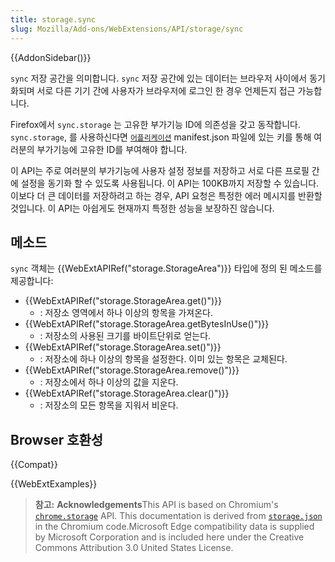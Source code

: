```yaml
---
title: storage.sync
slug: Mozilla/Add-ons/WebExtensions/API/storage/sync
---
```

{{AddonSidebar()}}

`sync` 저장 공간을 의미합니다. `sync` 저장 공간에 있는 데이터는 브라우저 사이에서 동기화되며 서로 다른 기기 간에 사용자가 브라우저에 로그인 한 경우 언제든지 접근 가능합니다.

Firefox에서 `sync.storage` 는 고유한 부가기능 ID에 의존성을 갖고 동작합니다. `sync.storage`, 를 사용하신다면 [`어플리케이션`](/en-US/docs/Mozilla/Add-ons/WebExtensions/manifest.json/applications) manifest.json 파일에 있는 키를 통해 여러분의 부가기능에 고유한 ID를 부여해야 합니다.

이 API는 주로 여러분의 부가기능에 사용자 설정 정보를 저장하고 서로 다른 프로필 간에 설정을 동기화 할 수 있도록 사용됩니다. 이 API는 100KB까지 저장할 수 있습니다. 이보다 더 큰 데이터를 저장하려고 하는 경우, API 요청은 특정한 에러 메시지를 반환할 것입니다. 이 API는 아쉽게도 현재까지 특정한 성능을 보장하진 않습니다.

## 메소드

`sync` 객체는 {{WebExtAPIRef("storage.StorageArea")}} 타입에 정의 된 메소드를 제공합니다:

- {{WebExtAPIRef("storage.StorageArea.get()")}}
  - : 저장소 영역에서 하나 이상의 항목을 가져온다.
- {{WebExtAPIRef("storage.StorageArea.getBytesInUse()")}}
  - : 저장소의 사용된 크기를 바이트단위로 얻는다.
- {{WebExtAPIRef("storage.StorageArea.set()")}}
  - : 저장소에 하나 이상의 항목을 설정한다. 이미 있는 항목은 교체된다.
- {{WebExtAPIRef("storage.StorageArea.remove()")}}
  - : 저장소에서 하나 이상의 값을 지운다.
- {{WebExtAPIRef("storage.StorageArea.clear()")}}
  - : 저장소의 모든 항목을 지워서 비운다.

## Browser 호환성

{{Compat}}

{{WebExtExamples}}

> **참고:** **Acknowledgements**This API is based on Chromium's [`chrome.storage`](https://developer.chrome.com/extensions/storage#property-sync) API. This documentation is derived from [`storage.json`](https://chromium.googlesource.com/chromium/src/+/master/extensions/common/api/storage.json) in the Chromium code.Microsoft Edge compatibility data is supplied by Microsoft Corporation and is included here under the Creative Commons Attribution 3.0 United States License.

<!--
// Copyright 2015 The Chromium Authors. All rights reserved.
//
// Redistribution and use in source and binary forms, with or without
// modification, are permitted provided that the following conditions are
// met:
//
//    * Redistributions of source code must retain the above copyright
// notice, this list of conditions and the following disclaimer.
//    * Redistributions in binary form must reproduce the above
// copyright notice, this list of conditions and the following disclaimer
// in the documentation and/or other materials provided with the
// distribution.
//    * Neither the name of Google Inc. nor the names of its
// contributors may be used to endorse or promote products derived from
// this software without specific prior written permission.
//
// THIS SOFTWARE IS PROVIDED BY THE COPYRIGHT HOLDERS AND CONTRIBUTORS
// "AS IS" AND ANY EXPRESS OR IMPLIED WARRANTIES, INCLUDING, BUT NOT
// LIMITED TO, THE IMPLIED WARRANTIES OF MERCHANTABILITY AND FITNESS FOR
// A PARTICULAR PURPOSE ARE DISCLAIMED. IN NO EVENT SHALL THE COPYRIGHT
// OWNER OR CONTRIBUTORS BE LIABLE FOR ANY DIRECT, INDIRECT, INCIDENTAL,
// SPECIAL, EXEMPLARY, OR CONSEQUENTIAL DAMAGES (INCLUDING, BUT NOT
// LIMITED TO, PROCUREMENT OF SUBSTITUTE GOODS OR SERVICES; LOSS OF USE,
// DATA, OR PROFITS; OR BUSINESS INTERRUPTION) HOWEVER CAUSED AND ON ANY
// THEORY OF LIABILITY, WHETHER IN CONTRACT, STRICT LIABILITY, OR TORT
// (INCLUDING NEGLIGENCE OR OTHERWISE) ARISING IN ANY WAY OUT OF THE USE
// OF THIS SOFTWARE, EVEN IF ADVISED OF THE POSSIBILITY OF SUCH DAMAGE.
-->
